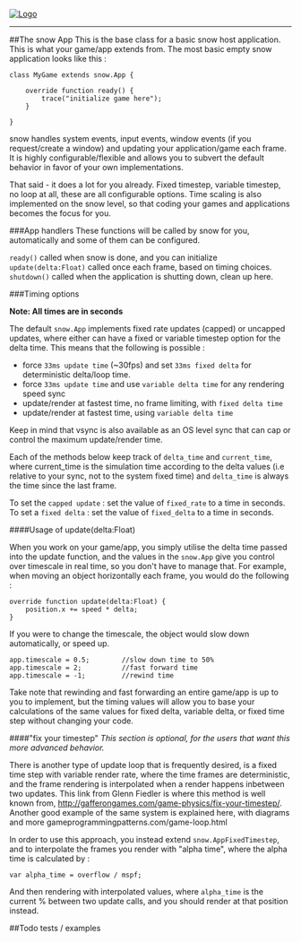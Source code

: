 
[![Logo]({{{rel_path}}}images/logo.png)]({{{rel_path}}}index.html)

---

##The snow App 
This is the base class for a basic snow host application. This is what your game/app extends from. The most basic empty snow application looks like this : 

```
class MyGame extends snow.App {
    
    override function ready() {
        trace("initialize game here");
    }
    
}
```

snow handles system events, input events, window events (if you request/create a window) and updating your application/game each frame. It is highly configurable/flexible and allows you to subvert the default behavior in favor of your own implementations.

That said - it does a lot for you already. Fixed timestep, variable timestep, no loop at all, these are all configurable options. Time scaling is also implemented on the snow level, so that coding your games and applications becomes the focus for you.

###App handlers
These functions will be called by snow for you, automatically and some of them can be configured.

`ready()` called when snow is done, and you can initialize   
`update(delta:Float)` called once each frame, based on timing choices.   
`shutdown()` called when the application is shutting down, clean up here.   


###Timing options

**Note: All times are in seconds**

The default `snow.App` implements fixed rate updates (capped) or uncapped updates, where either can have a fixed or variable timestep option for the delta time.  This means that the following is possible : 

- force `33ms update time` (~30fps) and set `33ms fixed delta` for deterministic delta/loop time.
- force `33ms update time` and use `variable delta time` for any rendering speed sync
- update/render at fastest time, no frame limiting, with `fixed delta time`
- update/render at fastest time, using `variable delta time`

Keep in mind that vsync is also available as an OS level sync that can cap or control the maximum update/render time.

Each of the methods below keep track of `delta_time` and `current_time`, where current_time is the simulation time according to the delta values (i.e relative to your sync, not to the system fixed time) and `delta_time` is always the time since the last frame.

To set the `capped update` : set the value of `fixed_rate` to a time in seconds.   
To set a `fixed delta` : set the value of `fixed_delta` to a time in seconds.

####Usage of update(delta:Float)

When you work on your game/app, you simply utilise the delta time passed into the update function, and the values in the `snow.App` give you control over timescale in real time, so you don't have to manage that. For example, when moving an object horizontally each frame, you would do the following : 

```
override function update(delta:Float) {
    position.x += speed * delta;
}
```

If you were to change the timescale, the object would slow down automatically, or speed up. 

    app.timescale = 0.5;        //slow down time to 50%   
    app.timescale = 2;          //fast forward time   
    app.timescale = -1;         //rewind time   

Take note that rewinding and fast forwarding an entire game/app is up to you to implement, but the timing values will allow you to base your calculations of the same values for fixed delta, variable delta, or fixed time step without changing your code.


####"fix your timestep"
_This section is optional, for the users that want this more advanced behavior._

There is another type of update loop that is frequently desired, is a fixed time step with variable render rate, where the time frames are deterministic, and the frame rendering is interpolated when a render happens inbetween two updates. This link from Glenn Fiedler is where this method is well known from, http://gafferongames.com/game-physics/fix-your-timestep/. Another good example of the same system is explained here, with diagrams and more gameprogrammingpatterns.com/game-loop.html

In order to use this approach, you instead extend `snow.AppFixedTimestep`, and to interpolate the frames you render with "alpha time", where the alpha time is calculated by : 

`var alpha_time = overflow / mspf;`

And then rendering with interpolated values, where `alpha_time` is the current % between two update calls, and you should render at that position instead.


##Todo 
tests / examples 


&nbsp;
&nbsp;